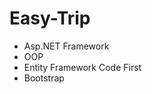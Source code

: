 # Easy-Trip

<ul>
  <li>Asp.NET Framework</li>
  <li>OOP</li>
  <li>Entity Framework Code First</li>
   <li>Bootstrap</li>
</ul>

